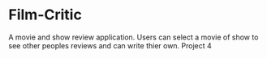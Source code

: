 # Film-Critic
A movie and show review application. Users can select a movie of show to see other peoples reviews and can write thier own. Project 4
